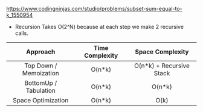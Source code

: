 https://www.codingninjas.com/studio/problems/subset-sum-equal-to-k_1550954

- Recursion Takes O(2^N) because at each step we make 2 recursive calls.

|        Approach        | Time Complexity |     Space Complexity      |
| :--------------------: | :-------------: | :-----------------------: |
| Top Down / Memoization |     O(n\*k)     | O(n\*k) + Recursive Stack |
| BottomUp / Tabulation  |     O(n\*k)     |          O(n\*k)          |
|   Space Optimization   |     O(n\*k)     |           O(k)            |
